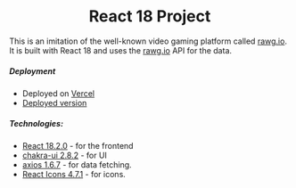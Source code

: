 <h1 align="center">React 18 Project </h1>

This is an imitation of the well-known video gaming platform called [rawg.io](https://rawg.io). It is built with React 18 and uses the [rawg.io](https://rawg.io) API for the data.

##### Deployment

- Deployed on [Vercel](https://vercel.com)
- [Deployed version](https://game-hub-xi-sooty.vercel.app)

##### Technologies:

- [React 18.2.0](https://react.dev) - for the frontend
- [chakra-ui 2.8.2](https://chakra-ui.com) - for UI
- [axios 1.6.7](https://axios-http.com/docs/intro) - for data fetching.
- [React Icons 4.7.1](https://react-icons.github.io/react-icons/) - for icons.
